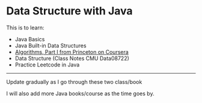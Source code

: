 # Data Structure with Java

This is to learn:
- Java Basics
- Java Built-in Data Structures
- [Algorithms, Part I from Princeton on Coursera](https://www.coursera.org/learn/algorithms-part1?utm_medium=lastchance&utm_source=spark)
- Data Structure (Class Notes CMU Data08722)
- Practice Leetcode in Java


---
Update gradually as I go through these two class/book

I will also add more Java books/course as the time goes by.

